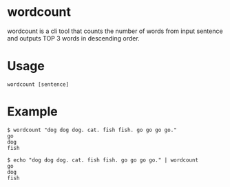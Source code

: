 # wordcount
wordcount is a cli tool that counts the number of words from input sentence and outputs TOP 3 words in descending order.

# Usage
```
wordcount [sentence]
```

# Example
```
$ wordcount "dog dog dog. cat. fish fish. go go go go."
go
dog
fish
```

```
$ echo "dog dog dog. cat. fish fish. go go go go." | wordcount
go
dog
fish
```